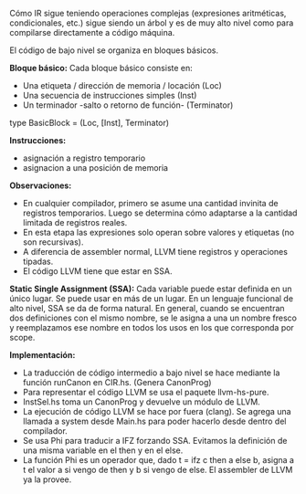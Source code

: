Cómo IR sigue teniendo operaciones complejas (expresiones aritméticas, condicionales, etc.) sigue siendo un árbol y es de muy alto nivel como para compilarse directamente a código máquina.

El código de bajo nivel se organiza en bloques básicos.

**Bloque básico:**
Cada bloque básico consiste en:
* Una etiqueta / dirección de memoria / locación (Loc)
* Una secuencia de instrucciones simples (Inst)
* Un terminador -salto o retorno de función- (Terminator)

type BasicBlock = (Loc, [Inst], Terminator)

**Instrucciones:**
* asignación a registro temporario
* asignacion a una posición de memoria 

**Observaciones:**
* En cualquier compilador, primero se asume una cantidad invinita de registros temporarios. Luego se determina cómo adaptarse a la cantidad limitada de registros reales.
* En esta etapa las expresiones solo operan sobre valores y etiquetas (no son recursivas).
* A diferencia de assembler normal, LLVM tiene registros y operaciones tipadas.
* El código LLVM tiene que estar en SSA.

**Static Single Assignment (SSA):**
Cada variable puede estar definida en un único lugar. Se puede usar en más de un lugar. En un lenguaje funcional de alto nivel, SSA se da de forma natural.
En general, cuando se encuentran dos definiciones con el mismo nombre, se le asigna a una un nombre fresco y reemplazamos ese nombre en todos los usos en los que corresponda por scope.

**Implementación:**
* La traducción de código intermedio a bajo nivel se hace mediante la función runCanon en CIR.hs. (Genera CanonProg)
* Para representar el código LLVM se usa el paquete llvm-hs-pure.
* InstSel.hs toma un CanonProg y devuelve un módulo de LLVM.
* La ejecución de código LLVM se hace por fuera (clang). Se agrega una llamada a system desde Main.hs para poder hacerlo desde dentro del compilador.
* Se usa Phi para traducir a IFZ forzando SSA. Evitamos la definición de una misma variable en el then y en el else.
* La función Phi es un operador que, dado t = ifz c then a else b, asigna a t el valor a si vengo de then y b si vengo de else. El assembler de LLVM ya la provee.